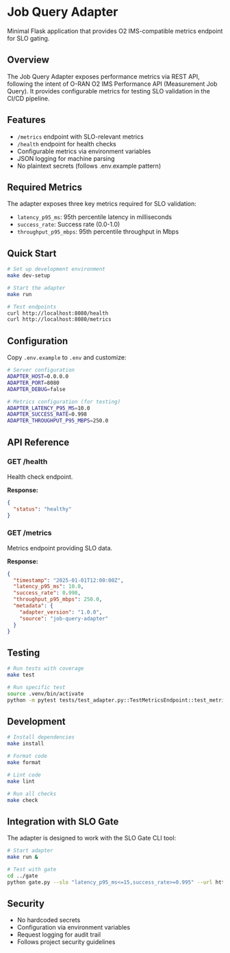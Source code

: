 # Job Query Adapter

Minimal Flask application that provides O2 IMS-compatible metrics endpoint for SLO gating.

## Overview

The Job Query Adapter exposes performance metrics via REST API, following the intent of O-RAN O2 IMS Performance API (Measurement Job Query). It provides configurable metrics for testing SLO validation in the CI/CD pipeline.

## Features

- `/metrics` endpoint with SLO-relevant metrics
- `/health` endpoint for health checks
- Configurable metrics via environment variables
- JSON logging for machine parsing
- No plaintext secrets (follows .env.example pattern)

## Required Metrics

The adapter exposes three key metrics required for SLO validation:

- `latency_p95_ms`: 95th percentile latency in milliseconds
- `success_rate`: Success rate (0.0-1.0)
- `throughput_p95_mbps`: 95th percentile throughput in Mbps

## Quick Start

```bash
# Set up development environment
make dev-setup

# Start the adapter
make run

# Test endpoints
curl http://localhost:8080/health
curl http://localhost:8080/metrics
```

## Configuration

Copy `.env.example` to `.env` and customize:

```bash
# Server configuration
ADAPTER_HOST=0.0.0.0
ADAPTER_PORT=8080
ADAPTER_DEBUG=false

# Metrics configuration (for testing)
ADAPTER_LATENCY_P95_MS=10.0
ADAPTER_SUCCESS_RATE=0.998
ADAPTER_THROUGHPUT_P95_MBPS=250.0
```

## API Reference

### GET /health

Health check endpoint.

**Response:**
```json
{
  "status": "healthy"
}
```

### GET /metrics

Metrics endpoint providing SLO data.

**Response:**
```json
{
  "timestamp": "2025-01-01T12:00:00Z",
  "latency_p95_ms": 10.0,
  "success_rate": 0.998,
  "throughput_p95_mbps": 250.0,
  "metadata": {
    "adapter_version": "1.0.0",
    "source": "job-query-adapter"
  }
}
```

## Testing

```bash
# Run tests with coverage
make test

# Run specific test
source .venv/bin/activate
python -m pytest tests/test_adapter.py::TestMetricsEndpoint::test_metrics_endpoint_exists -v
```

## Development

```bash
# Install dependencies
make install

# Format code
make format

# Lint code
make lint

# Run all checks
make check
```

## Integration with SLO Gate

The adapter is designed to work with the SLO Gate CLI tool:

```bash
# Start adapter
make run &

# Test with gate
cd ../gate
python gate.py --slo "latency_p95_ms<=15,success_rate>=0.995" --url http://localhost:8080/metrics
```

## Security

- No hardcoded secrets
- Configuration via environment variables
- Request logging for audit trail
- Follows project security guidelines